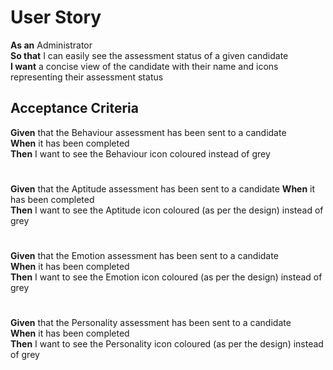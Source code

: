 # User Story

**As an** Administrator<br>
**So that** I can easily see the assessment status of a given candidate<br>
**I want** a concise view of the candidate with their name and icons representing their assessment status

## Acceptance Criteria

**Given** that the Behaviour assessment has been sent to a candidate<br> 
**When** it has been completed<br> 
**Then** I want to see the Behaviour icon coloured instead of grey

#

**Given** that the Aptitude assessment has been sent to a candidate 
**When** it has been completed<br>
**Then** I want to see the Aptitude icon coloured (as per the design) instead of grey

#

**Given** that the Emotion assessment has been sent to a candidate<br>
**When** it has been completed<br> 
**Then** I want to see the Emotion icon coloured (as per the design) instead of grey

#

**Given** that the Personality assessment has been sent to a candidate<br>
**When** it has been completed<br>
**Then** I want to see the Personality icon coloured (as per the design) instead of grey